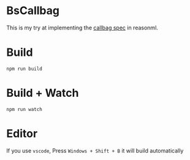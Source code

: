 # BsCallbag

This is my try at implementing the [callbag spec](https://github.com/callbag/callbag) in reasonml.

# Build

```
npm run build
```

# Build + Watch

```
npm run watch
```

# Editor

If you use `vscode`, Press `Windows + Shift + B` it will build automatically
